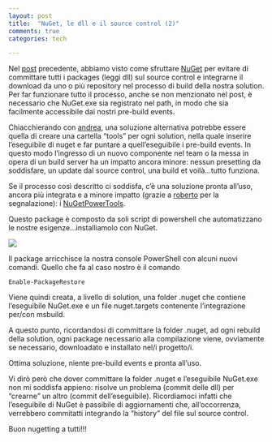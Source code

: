 ```yaml
---
layout: post
title:  "NuGet, le dll e il source control (2)"
comments: true
categories: tech

---
```



Nel [post](http://blog.codiceplastico.com/melkio/index.php/2011/10/19/nuget-le-dll-e-il-source-control/) precedente, abbiamo visto come sfruttare [NuGet](http://nuget.org) per evitare di committare tutti i packages (leggi dll) sul source control e integrarne il download da uno o più repository nel processo di build della nostra solution.
Per far funzionare tutto il processo, anche se non menzionato nel post, è necessario che NuGet.exe sia registrato nel path, in modo che sia facilmente accessibile dai nostri pre-build events.

Chiacchierando con [andrea](http://blogs.ugidotnet.org/pape), una soluzione alternativa potrebbe essere quella di creare una cartella &#8220;tools&#8221; per ogni solution, nella quale inserire l&#8217;eseguibile di nuget e far puntare a quell&#8217;eseguibile i pre-build events. In questo modo l&#8217;ingresso di un nuovo componente nel team o la messa in opera di un build server ha un impatto ancora minore: nessun presetting da soddisfare, un update dal source control, una build et voilà&#8230;tutto funziona.

Se il processo così descritto ci soddisfa, c&#8217;è una soluzione pronta all&#8217;uso, ancora più integrata e a minore impatto (grazie a [roberto](http://blogs.ugidotnet.org/robymes) per la segnalazione): i [NuGetPowerTools](http://nuget.org/List/Packages/NuGetPowerTools).

Questo package è composto da soli script di powershell che automatizzano le nostre esigenze&#8230;installiamolo con NuGet.

![](http://melkio.codiceplastico.com/images/uploads/2011/10/Install-NuGetPowerTools.png)

Il package arricchisce la nostra console PowerShell con alcuni nuovi comandi. Quello che fa al caso nostro è il comando

```
Enable-PackageRestore

```

Viene quindi creata, a livello di solution, una folder .nuget che contiene l&#8217;eseguibile NuGet.exe e un file nuget.targets contenente l&#8217;integrazione per/con msbuild.

A questo punto, ricordandosi di committare la folder .nuget, ad ogni rebuild della solution, ogni package necessario alla compilazione viene, ovviamente se necessario, downloadato e installato nel/i progetto/i.

Ottima soluzione, niente pre-build events e pronta all&#8217;uso.

Vi dirò però che dover committare la folder .nuget e l&#8217;eseguibile NuGet.exe non mi soddisfa appieno: risolve un problema (commit delle dll) per &#8220;crearne&#8221; un altro (commit dell&#8217;eseguibile). Ricordiamoci infatti che l&#8217;eseguibile di NuGet è passibile di aggiornamenti che, all&#8217;occorrenza, verrebbero commitatti integrando la &#8220;history&#8221; del file sul source control.

Buon nugetting a tutti!!!

